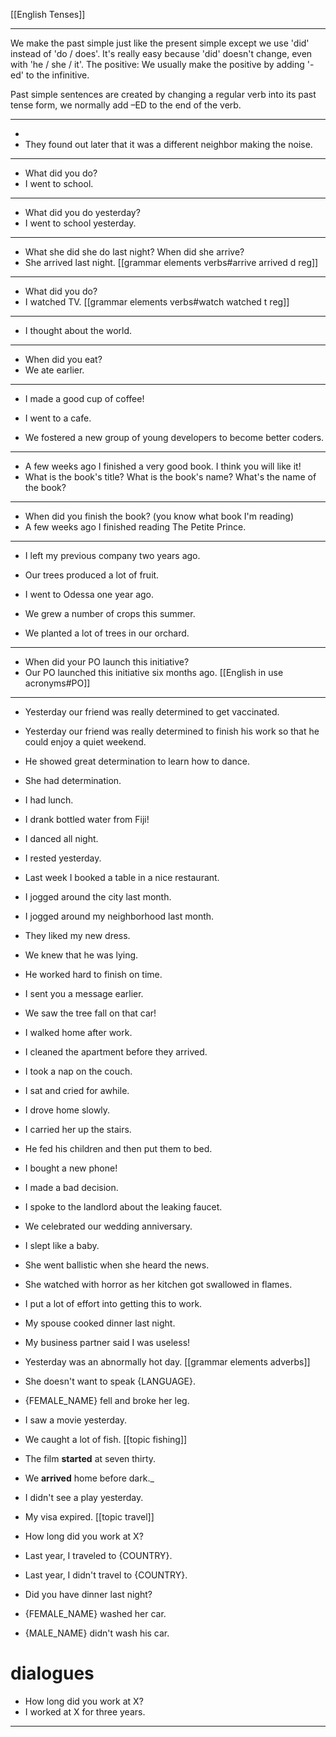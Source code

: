 [[English Tenses]]

---

We make the past simple just like the present simple except we use 'did' instead of 'do / does'. It's really easy because 'did' doesn't change, even with 'he / she / it'. The positive: We usually make the positive by adding '-ed' to the infinitive.

Past simple sentences are created by changing a regular verb into its past tense form, we normally add –ED to the end of the verb.

---
- 
- They found out later that it was a different neighbor making the noise.
---
- What did you do?
- I went to school.

---

- What did you do yesterday?
- I went to school yesterday.

---

- What she did she do last night? When did she arrive?
- She arrived last night. [[grammar elements verbs#arrive arrived d reg]]

---
- What did you do?
- I watched TV. [[grammar elements verbs#watch watched t reg]]

---

- I thought about the world.

---
- When did you eat?
- We ate earlier.
---

- I made a good cup of coffee!
- I went to a cafe.


- We fostered a new group of young developers to become better coders.
---

- A few weeks ago I finished a very good book. I think you will like it!
- What is the book's title? What is the book's name? What's the name of the book?

---

- When did you finish the book? (you know what book I'm reading)
- A few weeks ago I finished reading The Petite Prince.

---

- I left my previous company two years ago.
- Our trees produced a lot of fruit.
- I went to Odessa one year ago.

- We grew a number of crops this summer.

- We planted a lot of trees in our orchard.

---
- When did your PO launch this initiative?
- Our PO launched this initiative six months ago. [[English in use acronyms#PO]]

---

- Yesterday our friend was really determined to get vaccinated.

- Yesterday our friend was really determined to finish his work so that he could enjoy a quiet weekend.

- He showed great determination to learn how to dance.

- She had determination.

- I had lunch.

- I drank bottled water from Fiji!

- I danced all night.

- I rested yesterday.

- Last week I booked a table in a nice restaurant.

- I jogged around the city last month.

- I jogged around my neighborhood last month.

- They liked my new dress.

- We knew that he was lying.

- He worked hard to finish on time.

- I sent you a message earlier.

- We saw the tree fall on that car!

- I walked home after work.

- I cleaned the apartment before they arrived.

- I took a nap on the couch.

- I sat and cried for awhile.

- I drove home slowly.

- I carried her up the stairs.

- He fed his children and then put them to bed.

- I bought a new phone!

- I made a bad decision.

- I spoke to the landlord about the leaking faucet.

- We celebrated our wedding anniversary.

- I slept like a baby.

- She went ballistic when she heard the news.

- She watched with horror as her kitchen got swallowed in flames.

- I put a lot of effort into getting this to work.

- My spouse cooked dinner last night.

- My business partner said I was useless!
- Yesterday was an abnormally hot day. [[grammar elements adverbs]]
- She doesn't want to speak {LANGUAGE}.
- {FEMALE_NAME}  fell and broke her leg.
-   I saw a movie yesterday.
-   We caught a lot of fish. [[topic fishing]]
- The film **started** at seven thirty.  
- We **arrived** home before dark._
-   I didn't see a play yesterday.
-   My visa expired. [[topic travel]]
-   How long did you work at X?
-   Last year, I traveled to {COUNTRY}.
-   Last year, I didn't travel to {COUNTRY}.
-   Did you have dinner last night?
-   {FEMALE_NAME}  washed her car.
-   {MALE_NAME}  didn't wash his car.

# dialogues
-   How long did you work at X?
-   I worked at X for three years.
  ---
